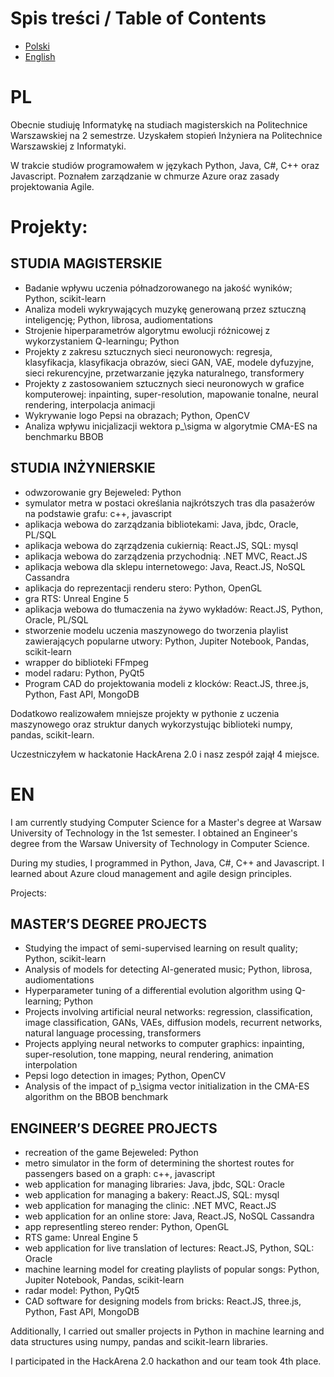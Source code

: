 # Spis treści / Table of Contents

- [Polski](#PL)
- [English](#EN)


# PL

Obecnie studiuję Informatykę na studiach magisterskich na Politechnice Warszawskiej na 2 semestrze.
Uzyskałem stopień Inżyniera na Politechnice Warszawskiej z Informatyki.

W trakcie studiów programowałem w językach Python, Java, C#, C++ oraz Javascript. 
Poznałem zarządzanie w chmurze Azure oraz zasady projektowania Agile.

# Projekty:

## STUDIA MAGISTERSKIE
- Badanie wpływu uczenia półnadzorowanego na jakość wyników; Python, scikit-learn  
- Analiza modeli wykrywających muzykę generowaną przez sztuczną inteligencję; Python, librosa, audiomentations  
- Strojenie hiperparametrów algorytmu ewolucji różnicowej z wykorzystaniem Q-learningu; Python  
- Projekty z zakresu sztucznych sieci neuronowych: regresja, klasyfikacja, klasyfikacja obrazów, sieci GAN, VAE, modele dyfuzyjne, sieci rekurencyjne, przetwarzanie języka naturalnego, transformery  
- Projekty z zastosowaniem sztucznych sieci neuronowych w grafice komputerowej: inpainting, super-resolution, mapowanie tonalne, neural rendering, interpolacja animacji  
- Wykrywanie logo Pepsi na obrazach; Python, OpenCV  
- Analiza wpływu inicjalizacji wektora p_\sigma w algorytmie CMA-ES na benchmarku BBOB  



## STUDIA INŻYNIERSKIE
- odwzorowanie gry Bejeweled: Python
- symulator metra w postaci określania najkrótszych tras dla pasażerów na podstawie grafu: c++, javascript
- aplikacja webowa do zarządzania bibliotekami: Java, jbdc, Oracle, PL/SQL
- aplikacja webowa do ząrządzenia cukiernią: React.JS, SQL: mysql
- aplikacja webowa do zarządzenia przychodnią: .NET MVC, React.JS
- aplikacja webowa dla sklepu internetowego: Java, React.JS, NoSQL Cassandra
- aplikacja do reprezentacji renderu stero: Python, OpenGL
- gra RTS: Unreal Engine 5
- aplikacja webowa do tłumaczenia na żywo wykładów: React.JS, Python, Oracle, PL/SQL
- stworzenie modelu uczenia maszynowego do tworzenia playlist zawierających popularne utwory: Python, Jupiter Notebook, Pandas, scikit-learn
- wrapper do biblioteki FFmpeg
- model radaru: Python, PyQt5
- Program CAD do projektowania modeli z klocków: React.JS, three.js, Python, Fast API, MongoDB
  
Dodatkowo realizowałem mniejsze projekty w pythonie z uczenia maszynowego oraz struktur danych wykorzystując biblioteki numpy, pandas, scikit-learn.

Uczestniczyłem w hackatonie HackArena 2.0 i nasz zespół zajął 4 miejsce.

# EN

I am currently studying Computer Science for a Master's degree at Warsaw University of Technology in the 1st semester.
I obtained an Engineer's degree from the Warsaw University of Technology in Computer Science. 

During my studies, I programmed in Python, Java, C#, C++ and Javascript. I learned about Azure cloud management and agile design principles.

Projects:

## MASTER’S DEGREE PROJECTS

- Studying the impact of semi-supervised learning on result quality; Python, scikit-learn  
- Analysis of models for detecting AI-generated music; Python, librosa, audiomentations  
- Hyperparameter tuning of a differential evolution algorithm using Q-learning; Python  
- Projects involving artificial neural networks: regression, classification, image classification, GANs, VAEs, diffusion models, recurrent networks, natural language processing, transformers  
- Projects applying neural networks to computer graphics: inpainting, super-resolution, tone mapping, neural rendering, animation interpolation  
- Pepsi logo detection in images; Python, OpenCV  
- Analysis of the impact of p_\sigma vector initialization in the CMA-ES algorithm on the BBOB benchmark  


## ENGINEER’S DEGREE PROJECTS
- recreation of the game Bejeweled: Python
- metro simulator in the form of determining the shortest routes for passengers based on a graph: c++, javascript
- web application for managing libraries: Java, jbdc, SQL: Oracle
- web application for managing a bakery: React.JS, SQL: mysql
- web application for managing the clinic: .NET MVC, React.JS
- web application for an online store: Java, React.JS, NoSQL Cassandra
- app representling stereo render: Python, OpenGL
- RTS game: Unreal Engine 5
- web application for live translation of lectures: React.JS, Python, SQL: Oracle
- machine learning model for creating playlists of popular songs: Python, Jupiter Notebook, Pandas, scikit-learn
- radar model: Python, PyQt5
- CAD software for designing models from bricks: React.JS, three.js, Python, Fast API, MongoDB
  
Additionally, I carried out smaller projects in Python in machine learning and data structures using numpy, pandas and scikit-learn libraries.

I participated in the HackArena 2.0 hackathon and our team took 4th place.
